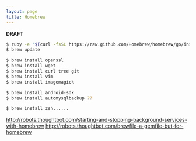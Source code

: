 ```yaml
---
layout: page
title: Homebrew
---
```


**DRAFT**

```bash
$ ruby -e "$(curl -fsSL https://raw.github.com/Homebrew/homebrew/go/install)"
$ brew update

$ brew install openssl
$ brew install wget
$ brew install curl tree git
$ brew install vim
$ brew install imagemagick
```


```bash
$ brew install android-sdk
$ brew install automysqlbackup ??

$ brew install zsh......
```

http://robots.thoughtbot.com/starting-and-stopping-background-services-with-homebrew
http://robots.thoughtbot.com/brewfile-a-gemfile-but-for-homebrew
